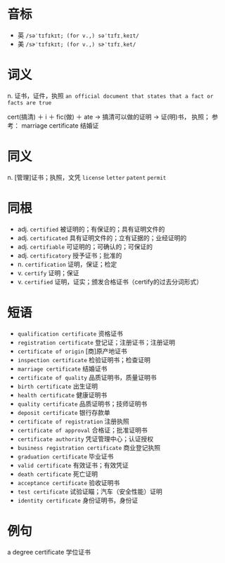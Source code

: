 # 音标

- 英 `/səˈtɪfɪkɪt; (for v.,) səˈtɪfɪˌkeɪt/`
- 美 `/sɚˈtɪfɪkɪt; (for v.,) sɚˈtɪfɪˌket/`

# 词义

n. 证书，证件，执照
`an official document that states that a fact or facts are true`



cert(搞清) ＋ i ＋ fic(做) ＋ ate → 搞清可以做的证明 → 证(明)书， 执照； 参考： marriage certificate 结婚证

# 同义

n. [管理]证书；执照，文凭
`license` `letter` `patent` `permit`

# 同根

- adj. `certified` 被证明的；有保证的；具有证明文件的
- adj. `certificated` 具有证明文件的；立有证据的；业经证明的
- adj. `certifiable` 可证明的；可确认的；可保证的
- adj. `certificatory` 授予证书；批准的
- n. `certification` 证明，保证；检定
- v. `certify` 证明；保证
- v. `certified` 证明，证实；颁发合格证书（certify的过去分词形式）

# 短语

- `qualification certificate` 资格证书
- `registration certificate` 登记证；注册证书；注册证明
- `certificate of origin` [商]原产地证书
- `inspection certificate` 检验证明书；检查证明
- `marriage certificate` 结婚证书
- `certificate of quality` 品质证明书，质量证明书
- `birth certificate` 出生证明
- `health certificate` 健康证明书
- `quality certificate` 品质证明书；技师证明书
- `deposit certificate` 银行存款单
- `certificate of registration` 注册执照
- `certificate of approval` 合格证；批准证明书
- `certificate authority` 凭证管理中心；认证授权
- `business registration certificate` 商业登记执照
- `graduation certificate` 毕业证书
- `valid certificate` 有效证书；有效凭证
- `death certificate` 死亡证明
- `acceptance certificate` 验收证明书
- `test certificate` 试验证瞄；汽车（安全性能）证明
- `identity certificate` 身份证明书，身份证

# 例句

a degree certificate
学位证书



